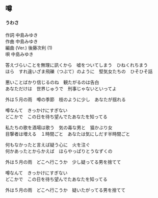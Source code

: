 ## 噂
#### うわさ

作詞        中島みゆき  
作曲        中島みゆき  
編曲 (Ver.) 後藤次利 (1)  
唄          中島みゆき 

答えづらいことを無理に訊くから　嘘をついてしまう　ひねくれちまう  
ほら　すれ違いざま飛礫（つぶて）のように　堅気女たちの　ひそひそ話  
  
悪いことばかり信じるのね　観たがるのは告白  
あなただけは　世界じゅうで　刑事じゃないといってよ  
  
外は５月の雨　噂の季節　枝のように少し　あなたが揺れる  
  
噂なんて　きっかけにすぎない  
どこかで　この日を待ち望んでたあなたを知ってる  
  
私たちの歌を酒場は歌う　気の毒な男と　猫かぶり女  
目撃者は増える　１時間ごと　あなたは気にしだす半時間ごと  
  
何もなかったと言えば疑う心に　火を注ぐ  
何かあったとからかえば　ほらやっぱりとうなずくの  
  
外は５月の雨　どこへ行こうか　少し疑ってる男を捨てて  
  
噂なんて　きっかけにすぎない  
どこかで　この日を待ち望んでたあなたを知ってる  
  
外は５月の雨　どこへ行こうか　疑いたがってる男を捨てて  